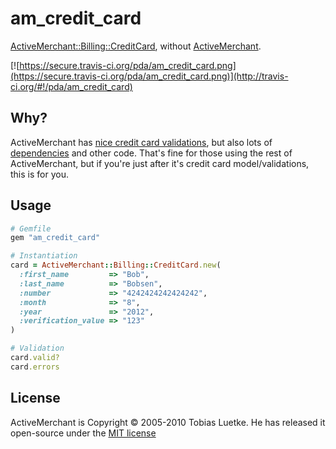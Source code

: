 am_credit_card
==============

[ActiveMerchant::Billing::CreditCard][1], without [ActiveMerchant][2].

[![https://secure.travis-ci.org/pda/am_credit_card.png](https://secure.travis-ci.org/pda/am_credit_card.png)](http://travis-ci.org/#!/pda/am_credit_card)


Why?
----

ActiveMerchant has [nice credit card validations][3], but also lots of [dependencies][4] and other code.
That's fine for those using the rest of ActiveMerchant, but if you're just after it's credit card model/validations, this is for you.


Usage
-----

```ruby
# Gemfile
gem "am_credit_card"
```

```ruby
# Instantiation
card = ActiveMerchant::Billing::CreditCard.new(
  :first_name         => "Bob",
  :last_name          => "Bobsen",
  :number             => "4242424242424242",
  :month              => "8",
  :year               => "2012",
  :verification_value => "123"
)

# Validation
card.valid?
card.errors
```


License
-------

ActiveMerchant is Copyright © 2005-2010 Tobias Luetke.
He has released it open-source under the [MIT license][5]


[1]: https://github.com/Shopify/active_merchant/blob/master/lib/active_merchant/billing/credit_card.rb
[2]: http://activemerchant.rubyforge.org/
[3]: https://github.com/Shopify/active_merchant/blob/master/lib/active_merchant/billing/credit_card_methods.rb
[4]: https://github.com/Shopify/active_merchant/blob/master/activemerchant.gemspec#L21-32
[5]: https://github.com/Shopify/active_merchant/blob/master/MIT-LICENSE
